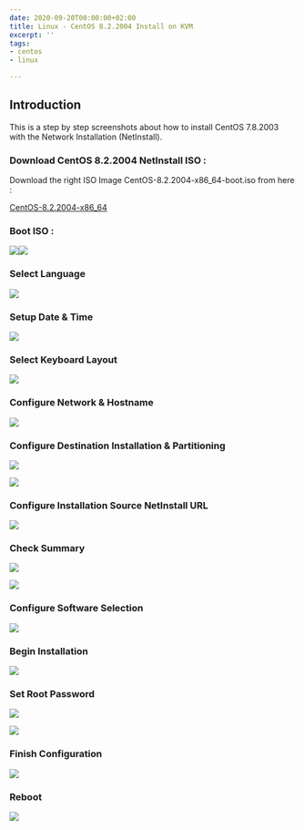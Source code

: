 ```yaml
---
date: 2020-09-20T00:00:00+02:00
title: Linux - CentOS 8.2.2004 Install on KVM
excerpt: ''
tags:
- centos
- linux

---
```

## Introduction

This is a step by step screenshots about how to install CentOS 7.8.2003 with the Network Installation (NetInstall).

### Download CentOS 8.2.2004 NetInstall ISO :

Download the right ISO Image CentOS-8.2.2004-x86_64-boot.iso from here :

[CentOS-8.2.2004-x86_64](http://mirrors.atosworldline.com/public/centos/8.2.2004/isos/x86_64/ "CentOS-8.2.2004 x86_64 version")

### Boot ISO :

![](/images/boot_iso_7-8-2003.gif)![](/images/1_welcome_languages.png)

### Select Language

![](/images/2_summary.png)

### Setup Date & Time

![](/images/3_date_time.png)

### Select Keyboard Layout

![](/images/4_keyboard.png)

### Configure Network & Hostname

![](/images/5_network_hostname.png)

### Configure Destination Installation & Partitioning

![](/images/6_partitionning1.png)

![](/images/6_partitionning2.png)

### Configure Installation Source NetInstall URL

![](/images/7_installation_source.png)

### Check Summary

![](/images/8_summary1.png)

![](/images/8_summary2.png)

### Configure Software Selection

![](/images/9_software_selection.png)

### Begin Installation

![](/images/10_begin_installation.png)

### Set Root Password

![](/images/11_set_root_password.png)

![](/images/11_set_root_password2.png)

### Finish Configuration

![](/images/12_finish_configuration.png)

### Reboot

![](/images/13_reboot.png)